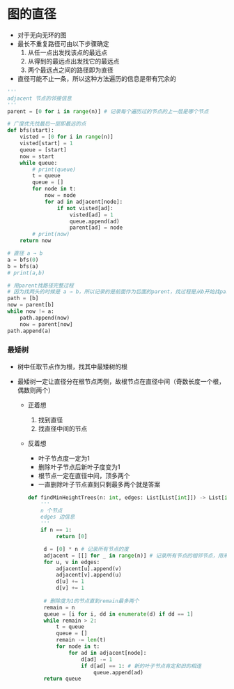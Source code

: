 # 图的直径

- 对于无向无环的图
- 最长不重复路径可由以下步骤确定
  1. 从任一点出发找该点的最远点
  2. 从得到的最远点出发找它的最远点
  3. 两个最远点之间的路径即为直径
- 直径可能不止一条，所以这种方法遍历的信息是带有冗余的

```python
'''
adjacent 节点的邻接信息
'''
parent = [0 for i in range(n)] # 记录每个遍历过的节点的上一层是哪个节点

# 广度优先找最后一层即最远的点
def bfs(start):
    visted = [0 for i in range(n)]
    visted[start] = 1
    queue = [start]
    now = start
    while queue:
        # print(queue)
        t = queue
        queue = []
        for node in t:
            now = node
            for ad in adjacent[node]:
                if not visted[ad]:
                    visted[ad] = 1
                    queue.append(ad)
                    parent[ad] = node
        # print(now)
    return now

# 直径 a → b
a = bfs(0)
b = bfs(a)
# print(a,b)

# 用parent找路径完整过程
# 因为找两头的时候是 a → b，所以记录的是前面作为后面的parent，找过程是从b开始找parent到a
path = [b]
now = parent[b]
while now != a:
    path.append(now)
    now = parent[now]
path.append(a)
```



### 最矮树

- 树中任取节点作为根，找其中最矮树的根

- 最矮树一定让直径分在根节点两侧，故根节点在直径中间（奇数长度一个根，偶数则两个）

  - 正着想

    1. 找到直径
    2. 找直径中间的节点

  - 反着想

    - 叶子节点度一定为1
    - 删除叶子节点后新叶子度变为1
    - 根节点一定在直径中间，顶多两个
    - 一直删除叶子节点直到只剩最多两个就是答案

    ```python
    def findMinHeightTrees(n: int, edges: List[List[int]]) -> List[int]:
        '''
        n 个节点
        edges 边信息
        '''
        if n == 1:
             return [0]
    
         d = [0] * n # 记录所有节点的度
         adjacent = [[] for _ in range(n)] # 记录所有节点的相邻节点，用来更新相邻节点的度
         for u, v in edges:
             adjacent[u].append(v)
             adjacent[v].append(u)
             d[u] += 1
             d[v] += 1
         
         # 删除度为1的节点直到remain最多两个
         remain = n
         queue = [i for i, dd in enumerate(d) if dd == 1]
         while remain > 2:
             t = queue
             queue = []
             remain -= len(t)
             for node in t:
                 for ad in adjacent[node]:
                     d[ad] -= 1
                     if d[ad] == 1: # 新的叶子节点肯定和旧的相连
                         queue.append(ad)
         return queue
    ```

    
